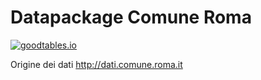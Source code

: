 # Datapackage Comune Roma 
[![goodtables.io](https://goodtables.io/badge/github/zerai/datapackage-comune-roma.svg)](https://goodtables.io/github/zerai/datapackage-comune-roma)



Origine dei dati http://dati.comune.roma.it
